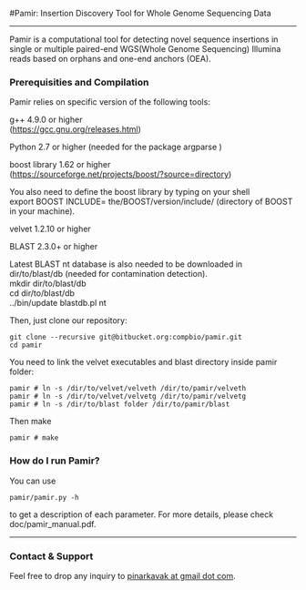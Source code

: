 #Pamir: Insertion Discovery Tool for Whole Genome Sequencing Data

---

Pamir is a computational tool for detecting novel sequence insertions in single or multiple paired-end WGS(Whole Genome Sequencing) Illumina reads based on orphans and one-end anchors (OEA).

### Prerequisities and Compilation

Pamir relies on specific version of the following tools:  

g++ 4.9.0 or higher  
(https://gcc.gnu.org/releases.html)  

Python 2.7 or higher (needed for the package argparse )  

boost library 1.62 or higher  
(https://sourceforge.net/projects/boost/?source=directory) 

You also need to define the boost library by typing on your shell  
export BOOST INCLUDE= the/BOOST/version/include/ (directory of BOOST in your machine).

velvet 1.2.10 or higher

BLAST 2.3.0+ or higher

Latest BLAST nt database is also needed to be downloaded in dir/to/blast/db (needed for contamination detection).  
mkdir dir/to/blast/db  
cd dir/to/blast/db  
../bin/update blastdb.pl nt  

Then, just clone our repository:

```
git clone --recursive git@bitbucket.org:compbio/pamir.git
cd pamir
```

You need to link the velvet executables and blast directory inside pamir folder: 
```
pamir # ln -s /dir/to/velvet/velveth /dir/to/pamir/velveth  
pamir # ln -s /dir/to/velvet/velvetg /dir/to/pamir/velvetg  
pamir # ln -s /dir/to/blast folder /dir/to/pamir/blast  
```

Then make
```
pamir # make
```

### How do I run Pamir?
You can use 
```
pamir/pamir.py -h
```
to get a description of each parameter. For more details, please check doc/pamir_manual.pdf.


---


### Contact & Support

Feel free to drop any inquiry to [pinarkavak at gmail dot com](mailto:).
